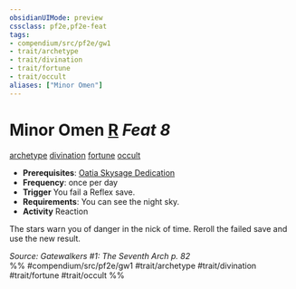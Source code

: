 ```yaml
---
obsidianUIMode: preview
cssclass: pf2e,pf2e-feat
tags:
- compendium/src/pf2e/gw1
- trait/archetype
- trait/divination
- trait/fortune
- trait/occult
aliases: ["Minor Omen"]
---
```

# Minor Omen  [R](rules/core-rulebook/chapter-9-playing-the-game.md#Actions "Reaction") *Feat 8*  
[archetype](rules/traits/archetype.md "Archetype Feat Trait")  [divination](rules/traits/divination.md "Divination School Trait")  [fortune](rules/traits/fortune.md "Fortune Effect Trait")  [occult](rules/traits/occult.md "Occult Tradition Trait")  

- **Prerequisites**: [Oatia Skysage Dedication](compendium/feats/oatia-skysage-dedication-gw1.md)
- **Frequency**: once per day
- **Trigger** You fail a Reflex save.
- **Requirements**: You can see the night sky.
- **Activity** Reaction

The stars warn you of danger in the nick of time. Reroll the failed save and use the new result.

*Source: Gatewalkers #1: The Seventh Arch p. 82*  
%% #compendium/src/pf2e/gw1 #trait/archetype #trait/divination #trait/fortune #trait/occult %%